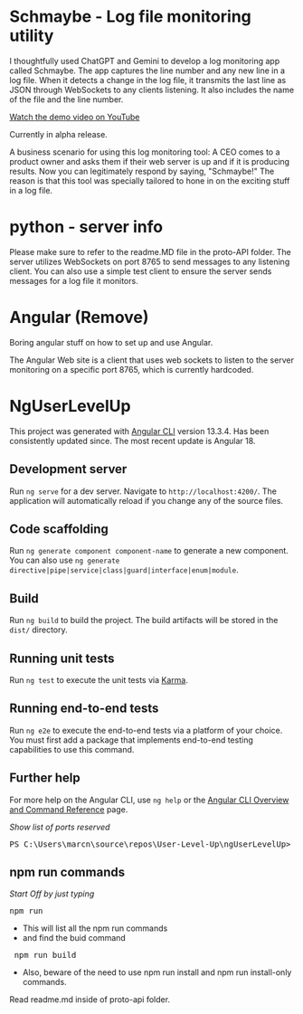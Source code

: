 # Schmaybe - Log file monitoring utility
I thoughtfully used ChatGPT and Gemini to develop a log monitoring app called Schmaybe. The app captures the line number and any new line in a log file. When it detects a change in the log file, it transmits the last line as JSON through WebSockets to any clients listening. It also includes the name of the file and the line number.  

[Watch the demo video on YouTube](https://www.youtube.com/watch?v=3JaMzK0okIM)

Currently in alpha release.

A business scenario for using this log monitoring tool: A CEO comes to a product owner and asks them if their web server is up and if it is producing results.  Now you can legitimately respond by saying, "Schmaybe!"  The reason is that this tool was specially tailored to hone in on the exciting stuff in a log file.

# python - server info

Please make sure to refer to the readme.MD file in the proto-API folder. The server utilizes WebSockets on port 8765 to send messages to any listening client. You can also use a simple test client to ensure the server sends messages for a log file it monitors.

# Angular (Remove)

Boring angular stuff on how to set up and use Angular. 

The Angular Web site is a client that uses web sockets to listen to the server monitoring on a specific port 8765, which is currently hardcoded.

# NgUserLevelUp

This project was generated with [Angular CLI](https://github.com/angular/angular-cli) version 13.3.4.   Has been consistently updated since.  The most recent update is Angular 18.

## Development server

Run `ng serve` for a dev server. Navigate to `http://localhost:4200/`. The application will automatically reload if you change any of the source files.

## Code scaffolding

Run `ng generate component component-name` to generate a new component. You can also use `ng generate directive|pipe|service|class|guard|interface|enum|module`.

## Build

Run `ng build` to build the project. The build artifacts will be stored in the `dist/` directory.

## Running unit tests

Run `ng test` to execute the unit tests via [Karma](https://karma-runner.github.io).

## Running end-to-end tests

Run `ng e2e` to execute the end-to-end tests via a platform of your choice. You must first add a package that implements end-to-end testing capabilities to use this command.

## Further help

For more help on the Angular CLI, use `ng help` or the [Angular CLI Overview and Command Reference](https://angular.io/cli) page.

*Show list of ports reserved*

<pre>PS C:\Users\marcn\source\repos\User-Level-Up\ngUserLevelUp> netsh interface ipv4 show excludedportrange protocol=tcp</pre>

## npm run commands

*Start Off by just typing*

<pre>npm run</pre>

* This will list all the npm run commands
* and find the buid command

<pre> npm run build</pre>

* Also, beware of the need to  use npm run install and npm run install-only commands.

  
 Read readme.md inside of proto-api folder.


